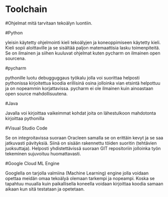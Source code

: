 Toolchain
====================================================================

#Ohjelmat mitä tarvitaan tekoälyn luontiin.

#Python

yleisin käytetty ohjelmointi kieli tekoälyjen ja koneoppimiseen käytetty kieli. Kieli sopii aloittaville ja se sisältää paljon matemaattisia lasku toimenpiteitä.
Se on ilmainen ja siihen kuuluvat ohjelmat kuten pycharm on ilmainen open sourcena.

#pycharm

pythonille luotu debugguggaus työkalu jolla voi suorittaa helposti pythonissa kirjoitettua koodia erillisinä osina jolloinka vian etsintä helpottuu ja on nopeammin korjattavissa.
pycharm ei ole ilmainen kuin ainoastaan open source mahdollisuutena.

#Java

Javalla voi kirjoittaa vaikeimmat kohdat joita on lähestulkoon mahdotonta kirjoittaa pythonilla

#Visual Studio Code

Se on integroitavissa suoraan Oracleen samalla se on erittäin kevyt ja se saa jatkuvasti pävityksiä.
Siinä on sisään rakennettu töiden suoritin (tehtävien juoksuttaja).
Helposti yhdistettävissä suoraan GIT repositoriin jolloinka työn tekeminen sujuvoituu huomattavasti.

#Google Cloud ML Engine

Googlella on tarjolla valmiina (Machine Learning) engine jolla voidaan opettaa meidän omaa tekoälyä olemaan tarkempi ja nopeampi.
Koska se tapahtuu muualla kuin paikallisella koneella voidaan kirjoittaa koodia samaan aikaan kun sitä testataan ja opetetaan.



